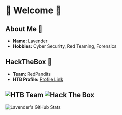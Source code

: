 # 💜 Welcome 💜

## About Me 💙 

- **Name:**       Lavender
- **Hobbies:**  Cyber Security, Red Teaming, Forensics

## HackTheBox 💚 

- **Team:**     RedPandits
- **HTB Profile:** [Profile Link](https://app.hackthebox.com/profile/414033)

![HTB Team](https://www.hackthebox.com/badge/team/image/4922)
![Hack The Box](http://www.hackthebox.eu/badge/image/414033)
---

![Lavender's GitHub Stats](https://github-readme-stats.vercel.app/api?username=Lavender-exe&show_icons=true&theme=cobalt) 
